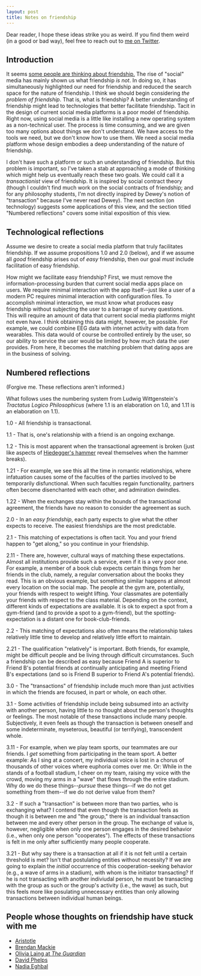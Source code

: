 ```yaml
---
layout: post
title: Notes on friendship
---
```


Dear reader, I hope these ideas strike you as weird. If you find them weird (in a good or bad way), feel free to reach out to [me on Twitter](https://twitter.com/calebtuttle9).

## Introduction
It seems [some people are thinking about friendship.](#people-whose-thoughts-on-friendship-have-stuck-out-to-me) The rise of "social" media has mainly shown us what friendship _is not_. In doing so, it has simultaneously highlighted our need for friendship and reduced the search space for the nature of friendship. I think we should begin considering _the problem of friendship_. That is, what is friendship? A better understanding of friendship might lead to technologies that better facilitate friendship. Tacit in the design of current social media platforms is a poor model of friendship. Right now, using social media is a little like installing a new operating system as a non-technical user. The process is time consuming, and we are given too many options about things we don't understand. We have access to the tools we need, but we don't know how to use them. We need a social media platform whose design embodies a deep understanding of the nature of friendship.

I don't have such a platform or such an understanding of friendship. But this problem is important, so I've taken a stab at approaching a mode of thinking which might help us eventually reach these two goals. We could call it a _transactionist_ view of friendship. It is inspired by social contract theory (though I couldn't find much work on the social contracts of friendship; and for any philosophy students, I'm not directly inspired by Dewey's notion of "transaction" because I've never read Dewey). The next section (on technology) suggests some applications of this view, and the section titled "Numbered reflections" covers some initial exposition of this view.

## Technological reflections
Assume we desire to create a social media platform that truly facilitates friendship. If we assume propositions 1.0 and 2.0 (below), and if we assume all _good_ friendship arises out of _easy_ friendship, then our goal _must_ include facilitation of easy friendship.

How might we facilitate easy friendship? First, we must remove the information-processing burden that current social media apps place on users. We require minimal interaction with the app itself--just like a user of a modern PC requires minimal interaction with configuration files. To accomplish minimal interaction, we must know what produces easy friendship without subjecting the user to a barrage of survey questions. This will require an amount of data that current social media platforms might not even have. I think obtaining this data might, however, be possible. For example, we could combine EEG data with internet activity with data from wearables. This data would of course be controlled entirely by the user, so our ability to service the user would be limited by how much data the user provides. From here, it becomes the matching problem that dating apps are in the business of solving. 

## Numbered reflections
(Forgive me. These reflections aren't informed.)

What follows uses the numbering system from Ludwig Wittgenstein's _Tractatus Logico Philosophicus_ (where 1.1 is an elaboration on 1.0, and 1.11 is an elaboration on 1.1).

1.0 - All friendship is transactional.

1.1 - That is, one's relationship with a friend is an ongoing exchange. 

1.2 - This is most apparent when the transactional agreement is broken (just like aspects of [Hiedegger's hammer](https://en.wikipedia.org/wiki/Heideggerian_terminology#Ready-to-hand) reveal themselves when the hammer breaks).

1.21 - For example, we see this all the time in romantic relationships, where infatuation causes some of the faculties of the parties involved to be temporarily disfunctional. When such faculties regain functionality, partners often become disenchanted with each other, and admiration dwindles.

1.22 - When the exchanges stay within the bounds of the transactional agreement, the friends have no reason to consider the agreement as such.

2.0 - In an *easy friendship*, each party expects to give what the other expects to receive. The easiest friendships are the most predictable. 

2.1 - This matching of expectations is often tacit. You and your friend happen to "get along," so you continue in your friendship. 

2.11 - There are, however, cultural ways of matching these expectations. Almost all institutions provide such a service, even if it is a very poor one. For example, a member of a book club expects certain things from her friends in the club, namely, a regular conversation about the books they read. This is an obvious example, but something similar happens at almost every location on the social map. The people at the gym are, potentially, your friends with respect to weight lifting. Your classmates are potentially your friends with respect to the class material. Depending on the context, different kinds of expectations are available. It is ok to expect a spot from a gym-friend (and to provide a spot to a gym-friend), but the spotting-expectation is a distant one for book-club-friends.

2.2 - This matching of expectations also often means the relationship takes relatively little time to develop and relatively little effort to maintain.

2.21 - The qualification "relatively" is important. Both friends, for example, might be difficult people and be living through difficult circumstances. Such a friendship can be described as easy because Friend A is superior to Friend B's potential friends at continually anticipating and meeting Friend B's expectations (and so is Friend B superior to Friend A's potential friends).

3.0 - The "transactions" of friendship include much more than just activities in which the friends are focused, in part or whole, on each other.

3.1 - Some activities of friendship include being subsumed into an activity with another person, having little to no thought about the person's thoughts or feelings. The most notable of these transactions include many people. Subjectively, it even feels as though the transaction is between oneself and some indeterminate, myseterous, beautiful (or terrifying), transcendent whole.

3.11 - For example, when we play team sports, our teammates are our friends. I *get* something from participating in the team sport. A better example: As I sing at a concert, my individual voice is lost in a chorus of thousands of other voices where euphoria comes over me. Or: While in the stands of a football stadium, I cheer on my team, raising my voice with the crowd, moving my arms in a "wave" that flows through the entire stadium. Why do we do these things--*pursue* these things--if we do not get something from them--if we do not derive value from them?

3.2 - If such a "transaction" is between more than two parties, who is exchanging what? I contend that even though the transaction feels as though it is between me and "the group," there is an individual transaction between me and every other person in the group. The exchange of value is, however, negligible when only one person engages in the desired behavior (i.e., when only one person "cooperates"). The effects of these transactions is felt in me only after sufficiently many people cooperate.

3.21 - But why say there is a transaction at all if it is not felt until a certain threshold is met? Isn't that postulating entities without necessity? If we are going to explain the *initial* occurrence of this cooperation-seeking behavior (e.g., a wave of arms in a stadium), with whom is the initiator transacting? If he is not transacting with another indiviudal person, he must be transacting with the group as such or the group's activity (i.e., the wave) as such, but this feels more like posulating unnecessary entities than only allowing transactions between individual human beings.


## People whose thoughts on friendship have stuck with me
- [Aristotle](https://plato.stanford.edu/entries/aristotle-ethics/#Frie)
- [Brendan Mackie](https://reallifemag.com/why-cant-we-be-friends/)
- [Olivia Laing at _The Guardian_](https://www.theguardian.com/society/2021/jul/18/loneliness-coping-with-the-gap-where-friends-used-to-be)
- [David Phelps](https://twitter.com/divine_economy/status/1460719613780578312)
- [Nadia Eghbal](https://nayafia.substack.com/p/27-friend-groups?token=eyJ1c2VyX2lkIjo0MTk1OTE2OCwicG9zdF9pZCI6MjM0NTEwMDQsIl8iOiJMZlRjWiIsImlhdCI6MTYzNzE5MzkyOSwiZXhwIjoxNjM3MTk3NTI5LCJpc3MiOiJwdWItMTg5MDgiLCJzdWIiOiJwb3N0LXJlYWN0aW9uIn0.evkS4nr2Y80_7CsYW4e6WHpI4hz9uOce1-5KRwTmsk8)

